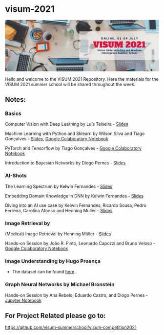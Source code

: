# visum-2021
![VISUM2021](VISUM2021_banner.png)

Hello and welcome to the VISUM 2021 Repository.
Here the materials for the VISUM 2021 summer school will be shared throughout the week.

## Notes:

### Basics
Computer Vision with Deep Learning by Luís Teixeira - [Slides](https://drive.google.com/file/d/1FMBehM0hHxcDo7wi9tokGErN5hJlPc-p/view?usp=sharing)

Machine Learning with Python and Sklearn by Wilson Silva and Tiago Gonçalves - [Slides](basics/VISUM_basics_Machine_Learning_with_Python_and_Sklearn.pdf), [Google Colaboratory Notebook](https://colab.research.google.com/drive/1ZXYpsBx6y74LULldLLgwcFNdHRkoixtf?usp=sharing)

PyTorch and Tensorflow by Tiago Gonçalves - [Google Colaboratory Notebook](https://colab.research.google.com/drive/1rFqDKcUQaXBO_z6Xoht3taggcbLi47-n?usp=sharing)

Introduction to Bayesian Networks by Diogo Pernes - [Slides](https://github.com/visum-summerschool/visum-2021/blob/main/basics/VISUM_basics_Introduction_Bayesian_Networks.pdf)

### AI-Shots
The Learning Spectrum by Kelwin Fernandes - [Slides](https://github.com/visum-summerschool/visum-2021/blob/main/ai-shots/AS1_VISUM__Learning_Spectrum.pdf)

Embedding Domain Knowledge in DNN by Kelwin Fernandes - [Slides](https://github.com/visum-summerschool/visum-2021/blob/main/ai-shots/AS2_VISUM__Embedding_Domain_Knowledge.pdf)

Diving into an AI use case by Kelwin Fernandes, Ricardo Sousa, Pedro Ferreira, Carolina Afonso and Henning Müller - [Slides](https://github.com/visum-summerschool/visum-2021/blob/main/ai-shots/AS3_VISUM__Diving_Into_an_AI_Use_Case.pdf)

### Image Retrieval by 
(Medical) Image Retrieval by Henning Müller - [Slides](https://github.com/visum-summerschool/visum-2021/blob/main/image-retrieval/presentationVisumSummerSchool2021_Henning.pdf)

Hands-on Session by João R. Pinto, Leonardo Capozzi and Bruno Veloso - [Google Colaboratory Notebook](https://bit.ly/visum_image_retrieval_complete)

### Image Understanding by Hugo Proença
* The dataset can be found [here](https://drive.google.com/file/d/1MDXSL97hyr6daBZUHdqJxGi8XL7S7StQ/view?usp=sharing).

### Graph Neural Networks by Michael Bronstein
Hands-on Session by Ana Rebelo, Eduardo Castro, and Diogo Pernes - [Jupyter Notebook](https://github.com/visum-summerschool/visum-2021/blob/main/graph-neural-networks/Hands_On_Session.ipynb)

## For Project Related please go to:
https://github.com/visum-summerschool/visum-competition2021
